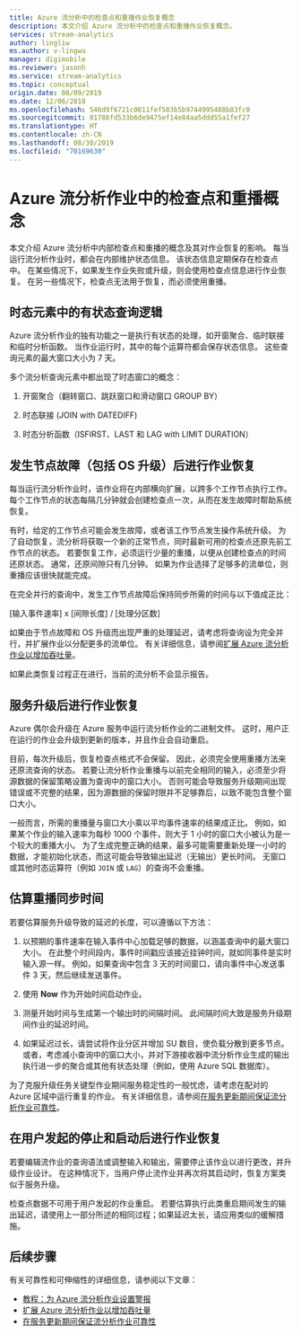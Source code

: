 ```yaml
---
title: Azure 流分析中的检查点和重播作业恢复概念
description: 本文介绍 Azure 流分析中的检查点和重播作业恢复概念。
services: stream-analytics
author: lingliw
ms.author: v-lingwu
manager: digimobile
ms.reviewer: jasonh
ms.service: stream-analytics
ms.topic: conceptual
origin.date: 08/09/2019
ms.date: 12/06/2018
ms.openlocfilehash: 546d9f6721c0011fef583b5b9744995488b83fc0
ms.sourcegitcommit: 01788fd533b6de9475ef14e84aa5ddd55a1fef27
ms.translationtype: HT
ms.contentlocale: zh-CN
ms.lasthandoff: 08/30/2019
ms.locfileid: "70169630"
---
```

# <a name="checkpoint-and-replay-concepts-in-azure-stream-analytics-jobs"></a>Azure 流分析作业中的检查点和重播概念
本文介绍 Azure 流分析中内部检查点和重播的概念及其对作业恢复的影响。 每当运行流分析作业时，都会在内部维护状态信息。 该状态信息定期保存在检查点中。 在某些情况下，如果发生作业失败或升级，则会使用检查点信息进行作业恢复。 在另一些情况下，检查点无法用于恢复，而必须使用重播。

## <a name="stateful-query-logicin-temporal-elements"></a>时态元素中的有状态查询逻辑
Azure 流分析作业的独有功能之一是执行有状态的处理，如开窗聚合、临时联接和临时分析函数。 当作业运行时，其中的每个运算符都会保存状态信息。 这些查询元素的最大窗口大小为 7 天。 

多个流分析查询元素中都出现了时态窗口的概念：
1. 开窗聚合（翻转窗口、跳跃窗口和滑动窗口 GROUP BY）

2. 时态联接 (JOIN with DATEDIFF)

3. 时态分析函数（ISFIRST、LAST 和 LAG with LIMIT DURATION）


## <a name="job-recovery-from-node-failure-including-os-upgrade"></a>发生节点故障（包括 OS 升级）后进行作业恢复
每当运行流分析作业时，该作业将在内部横向扩展，以跨多个工作节点执行工作。 每个工作节点的状态每隔几分钟就会创建检查点一次，从而在发生故障时帮助系统恢复。

有时，给定的工作节点可能会发生故障，或者该工作节点发生操作系统升级。 为了自动恢复，流分析将获取一个新的正常节点，同时最新可用的检查点还原先前工作节点的状态。 若要恢复工作，必须运行少量的重播，以便从创建检查点的时间还原状态。 通常，还原间隙只有几分钟。 如果为作业选择了足够多的流单位，则重播应该很快就能完成。 

在完全并行的查询中，发生工作节点故障后保持同步所需的时间与以下值成正比：

[输入事件速率] x [间隙长度] / [处理分区数]

如果由于节点故障和 OS 升级而出现严重的处理延迟，请考虑将查询设为完全并行，并扩展作业以分配更多的流单位。 有关详细信息，请参阅[扩展 Azure 流分析作业以增加吞吐量](stream-analytics-scale-jobs.md)。

如果此类恢复过程正在进行，当前的流分析不会显示报告。

## <a name="job-recovery-from-a-service-upgrade"></a>服务升级后进行作业恢复 
Azure 偶尔会升级在 Azure 服务中运行流分析作业的二进制文件。 这时，用户正在运行的作业会升级到更新的版本，并且作业会自动重启。 

目前，每次升级后，恢复检查点格式不会保留。 因此，必须完全使用重播方法来还原流查询的状态。 若要让流分析作业重播与以前完全相同的输入，必须至少将源数据的保留策略设置为查询中的窗口大小。 否则可能会导致服务升级期间出现错误或不完整的结果，因为源数据的保留时限并不足够靠后，以致不能包含整个窗口大小。

一般而言，所需的重播量与窗口大小乘以平均事件速率的结果成正比。 例如，如果某个作业的输入速率为每秒 1000 个事件，则大于 1 小时的窗口大小被认为是一个较大的重播大小。 为了生成完整正确的结果，最多可能需要重新处理一小时的数据，才能初始化状态，而这可能会导致输出延迟（无输出）更长时间。 无窗口或其他时态运算符（例如 `JOIN` 或 `LAG`）的查询不会重播。

## <a name="estimate-replay-catch-up-time"></a>估算重播同步时间
若要估算服务升级导致的延迟的长度，可以遵循以下方法：

1. 以预期的事件速率在输入事件中心加载足够的数据，以涵盖查询中的最大窗口大小。 在此整个时间段内，事件时间戳应该接近挂钟时间，就如同事件是实时输入源一样。 例如，如果查询中包含 3 天的时间窗口，请向事件中心发送事件 3 天，然后继续发送事件。 

2. 使用 **Now** 作为开始时间启动作业。 

3. 测量开始时间与生成第一个输出时的间隔时间。 此间隔时间大致是服务升级期间作业的延迟时间。

4. 如果延迟过长，请尝试将作业分区并增加 SU 数目，使负载分散到更多节点。 或者，考虑减小查询中的窗口大小，并对下游接收器中流分析作业生成的输出执行进一步的聚合或其他有状态处理（例如，使用 Azure SQL 数据库）。

为了克服升级任务关键型作业期间服务稳定性的一般忧虑，请考虑在配对的 Azure 区域中运行重复的作业。 有关详细信息，请参阅[在服务更新期间保证流分析作业可靠性](stream-analytics-job-reliability.md)。

## <a name="job-recovery-from-a-user-initiated-stop-and-start"></a>在用户发起的停止和启动后进行作业恢复
若要编辑流作业的查询语法或调整输入和输出，需要停止该作业以进行更改，并升级作业设计。 在这种情况下，当用户停止流作业并再次将其启动时，恢复方案类似于服务升级。 

检查点数据不可用于用户发起的作业重启。 若要估算执行此类重启期间发生的输出延迟，请使用上一部分所述的相同过程；如果延迟太长，请应用类似的缓解措施。

## <a name="next-steps"></a>后续步骤
有关可靠性和可伸缩性的详细信息，请参阅以下文章：
- [教程：为 Azure 流分析作业设置警报](stream-analytics-set-up-alerts.md)
- [扩展 Azure 流分析作业以增加吞吐量](stream-analytics-scale-jobs.md)
- [在服务更新期间保证流分析作业可靠性](stream-analytics-job-reliability.md)
<!-- Update_Description: update meta properties  -->
